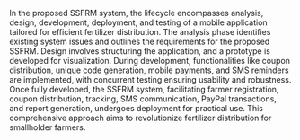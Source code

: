 In the proposed SSFRM system, the lifecycle encompasses analysis, design, development, deployment, and testing of a mobile application tailored for efficient fertilizer distribution. The analysis phase identifies existing system issues and outlines the requirements for the proposed SSFRM. Design involves structuring the application, and a prototype is developed for visualization. During development, functionalities like coupon distribution, unique code generation, mobile payments, and SMS reminders are implemented, with concurrent testing ensuring usability and robustness. Once fully developed, the SSFRM system, facilitating farmer registration, coupon distribution, tracking, SMS communication, PayPal transactions, and report generation, undergoes deployment for practical use. This comprehensive approach aims to revolutionize fertilizer distribution for smallholder farmers.
